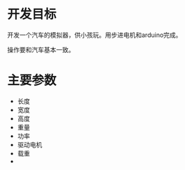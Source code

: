 # 开发目标

开发一个汽车的模拟器，供小孩玩。用步进电机和arduino完成。

操作要和汽车基本一致。

# 主要参数

- 长度
- 宽度
- 高度
- 重量
- 功率
- 驱动电机
- 载重
- 